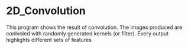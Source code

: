 # 2D_Convolution

This program shows the result of convolution. 
The images produced are conlvoled with randomly generated kernels (or filter).
Every output highlights different sets of features
